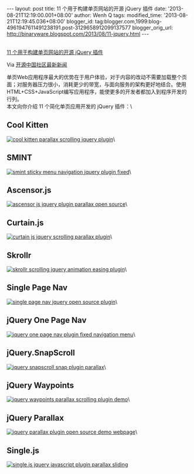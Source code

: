 --- layout: post title: 11 个用于构建单页网站的开源 jQuery 插件 date:
'2013-08-21T12:19:00.001+08:00' author: Wenh Q tags: modified\_time:
'2013-08-21T12:19:45.036+08:00' blogger\_id:
tag:blogger.com,1999:blog-4961947611491238191.post-3129658912099137577
blogger\_orig\_url:
http://binaryware.blogspot.com/2013/08/11-jquery.html ---

[\
11 个用于构建单页网站的开源 jQuery
插件](http://www.oschina.net/news/43425/open-source-jquery-plugins-for-building-single-page-website)

Via [开源中国社区最新新闻](http://www.oschina.net/?from=rss)

单页Web应用程序最大的优势在于用户体验，对于内容的改动不需要加载整个页面；对服务器压力很小，消耗更少的带宽，与面向服务的架构更好地结合。使用HTML+CSS+JavaScript编写应用程序，能使更多的开发者都加入到程序开发的行列。\
本文向你介绍 11 个简化单页应用开发的 jQuery 插件：\

Cool Kitten
-----------

[![cool kitten parallax scrolling jquery
plugin](http://static.oschina.net/uploads/img/201308/21090851_IKLH.png)](http://jalxob.com/cool-kitten/)\

SMINT
-----

[![smint sticky menu navigation jquery plugin
fixed](http://static.oschina.net/uploads/img/201308/21090852_YK3e.png)](http://www.outyear.co.uk/smint/)\

Ascensor.js
-----------

[![ascensor js jquery plugin parallax open
source](http://static.oschina.net/uploads/img/201308/21090853_VeEt.png)](http://www.oschina.net/p/ascensor)\

Curtain.js
----------

[![curtain js jquery scrolling parallax
plugin](http://static.oschina.net/uploads/img/201308/21090854_HqfU.png)](http://www.oschina.net/p/curtain-js)\

Skrollr
-------

[![skrollr scrolling jquery animation easing
plugin](http://static.oschina.net/uploads/img/201308/21090857_Nxwn.png)](http://prinzhorn.github.io/skrollr/)\

Single Page Nav
---------------

[![single page nav jquery open source
plugin](http://static.oschina.net/uploads/img/201308/21090857_cLe2.png)](https://github.com/ChrisWojcik/single-page-nav)\

jQuery One Page Nav
-------------------

[![jquery one page nav plugin fixed navigation
menu](http://static.oschina.net/uploads/img/201308/21090902_jBCy.png)](https://github.com/davist11/jQuery-One-Page-Nav)\

jQuery.SnapScroll
-----------------

[![jquery snapscroll snap plugin
parallax](http://static.oschina.net/uploads/img/201308/21090902_qSYV.png)](http://wtm.github.io/jquery.snapscroll/)\

jQuery Waypoints
----------------

[![jquery waypoints parallax scrolling plugin
demo](http://static.oschina.net/uploads/img/201308/21090905_FrCu.png)](http://www.oschina.net/p/waypoints)\

jQuery Parallax
---------------

[![jquery parallax plugin open source demo
webpage](http://static.oschina.net/uploads/img/201308/21090905_bC86.png)](http://www.oschina.net/p/parallax)\

Single.js
---------

[![single.js jquery javascript plugin parallax
sliding](http://static.oschina.net/uploads/img/201308/21090911_4fSo.png)](https://github.com/rafaelfragosom/singlejs)
